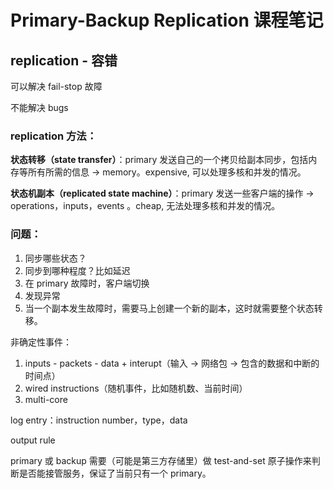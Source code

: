 # Primary-Backup Replication 课程笔记

## replication - 容错

可以解决 fail-stop 故障

不能解决 bugs

### replication 方法：

**状态转移（state transfer）**：primary 发送自己的一个拷贝给副本同步，包括内存等所有所需的信息 -> memory。expensive, 可以处理多核和并发的情况。

**状态机副本（replicated state machine）**：primary 发送一些客户端的操作 -> operations，inputs，events 。cheap, 无法处理多核和并发的情况。

### 问题：

1. 同步哪些状态？
2. 同步到哪种程度？比如延迟
3. 在 primary 故障时，客户端切换
4. 发现异常
5. 当一个副本发生故障时，需要马上创建一个新的副本，这时就需要整个状态转移。

非确定性事件：

1. inputs - packets - data + interupt（输入 -> 网络包 -> 包含的数据和中断的时间点）
2. wired instructions（随机事件，比如随机数、当前时间）
3. multi-core

log entry：instruction number，type，data

output rule

primary 或 backup 需要（可能是第三方存储里）做 test-and-set 原子操作来判断是否能接管服务，保证了当前只有一个 primary。
